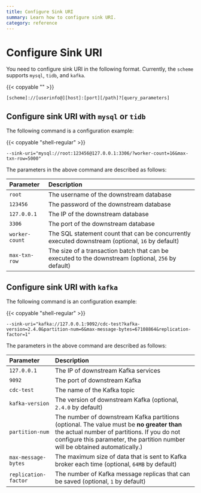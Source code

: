 ```yaml
---
title: Configure Sink URI
summary: Learn how to configure sink URI.
category: reference
---
```


# Configure Sink URI

You need to configure sink URI in the following format. Currently, the `scheme` supports `mysql`, `tidb`, and `kafka`.

{{< copyable "" >}}

```
[scheme]://[userinfo@][host]:[port][/path]?[query_parameters]
```

## Configure sink URI with `mysql` or `tidb`

The following command is a configuration example:

{{< copyable "shell-regular" >}}

```shell
--sink-uri="mysql://root:123456@127.0.0.1:3306/?worker-count=16&max-txn-row=5000"
```

The parameters in the above command are described as follows:

| Parameter         | Description                                             |
| :------------ | :------------------------------------------------ |
| `root`        | The username of the downstream database                             |
| `123456`       |  The password of the downstream database                                   |
| `127.0.0.1`    |  The IP of the downstream database                              |
| `3306`         |  The port of the downstream database                               |
| `worker-count` |   The SQL statement count that can be concurrently executed downstream (optional, `16` by default)    |
| `max-txn-row`  |  The size of a transaction batch that can be executed to the downstream (optional, `256` by default)  |

## Configure sink URI with `kafka`

The following command is an configuration example:

{{< copyable "shell-regular" >}}

```shell
--sink-uri="kafka://127.0.0.1:9092/cdc-test?kafka-version=2.4.0&partition-num=6&max-message-bytes=67108864&replication-factor=1"
```

The parameters in the above command are described as follows:

| Parameter               | Description                                                         |
| :------------------ | :------------------------------------------------------------ |
| `127.0.0.1`          |  The IP of downstream Kafka services                              |
| `9092`               |  The port of downstream Kafka                                        |
| `cdc-test`           |  The name of the Kafka topic                                    |
| `kafka-version`      |  The version of downstream Kafka (optional, `2.4.0` by default)                    |
| `partition-num`      | The number of downstream Kafka partitions (optional. The value must be **no greater than** the actual number of partitions. If you do not configure this parameter, the partition number will be obtained automatically.) |
| `max-message-bytes`  |  The maximum size of data that is sent to Kafka broker each time (optional, `64MB` by default)  |
| `replication-factor` |  The number of Kafka message replicas that can be saved (optional, `1` by default)                       |
